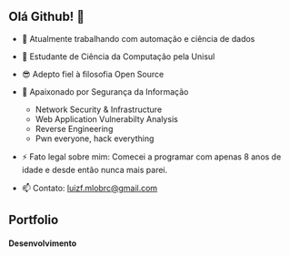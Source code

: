 ## Olá Github! 👋

- 🔭 Atualmente trabalhando com automação e ciência de dados
- 🌱 Estudante de Ciência da Computação pela Unisul
- 😎 Adepto fiel à filosofia Open Source
- 💬 Apaixonado por Segurança da Informação
  - Network Security & Infrastructure
  - Web Application Vulnerabilty Analysis
  - Reverse Engineering
  - Pwn everyone, hack everything

- ⚡ Fato legal sobre mim: Comecei a programar com apenas 8 anos de idade e desde então nunca mais parei. 
- 📫 Contato: luizf.mlobrc@gmail.com

## Portfolio
#### Desenvolvimento
